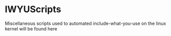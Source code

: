 # IWYUScripts
Miscellaneous scripts used to automated include-what-you-use on the linux kernel will be found here
